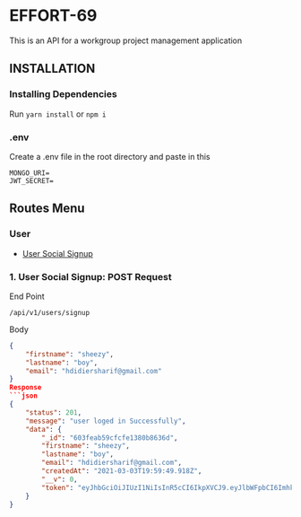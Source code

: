 # EFFORT-69
This is an API for  a workgroup project management application

## INSTALLATION

### Installing Dependencies

Run
`yarn install` or `npm i`

### .env

Create a .env file in the root directory and paste in this

```
MONGO_URI=
JWT_SECRET=
```

## Routes Menu

### User
- [User Social Signup](#1-user-signup-post-request)

### 1. User Social Signup: POST Request

End Point

```
/api/v1/users/signup
```

Body

```json
{
    "firstname": "sheezy",
    "lastname": "boy",
    "email": "hdidiersharif@gmail.com"
}
Response
```json
{
    "status": 201,
    "message": "user loged in Successfully",
    "data": {
        "_id": "603feab59cfcfe1380b8636d",
        "firstname": "sheezy",
        "lastname": "boy",
        "email": "hdidiersharif@gmail.com",
        "createdAt": "2021-03-03T19:59:49.918Z",
        "__v": 0,
        "token": "eyJhbGciOiJIUzI1NiIsInR5cCI6IkpXVCJ9.eyJlbWFpbCI6ImhkaWRpZXJzaGFyaWZAZ21haWwuY29tIiwiaWQiOiI2MDNmZWFiNTljZmNmZTEzODBiODYzNmQiLCJyb2xlIjoidXNlciIsImlhdCI6MTYxNDgwMTg3Mn0.mFUROVbrTe7WtjR83dZ6YQRHW1H-m7NLwdPa_cYOflY"
    }
}
```
